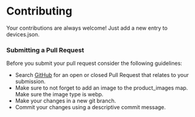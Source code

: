 # Contributing
Your contributions are always welcome! Just add a new entry to devices.json.

### Submitting a Pull Request
Before you submit your pull request consider the following guidelines:

- Search [GitHub](https://github.com/matterdatabase/matterdatabase) for an open or closed Pull Request
  that relates to your submission.
- Make sure to not forget to add an image to the product_images map. Make sure the image type is webp.
- Make your changes in a new git branch.
- Commit your changes using a descriptive commit message. 
